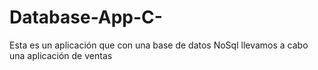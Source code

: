 # Database-App-C-
Esta es un aplicación que con una base de datos NoSql llevamos a cabo una aplicación de ventas
